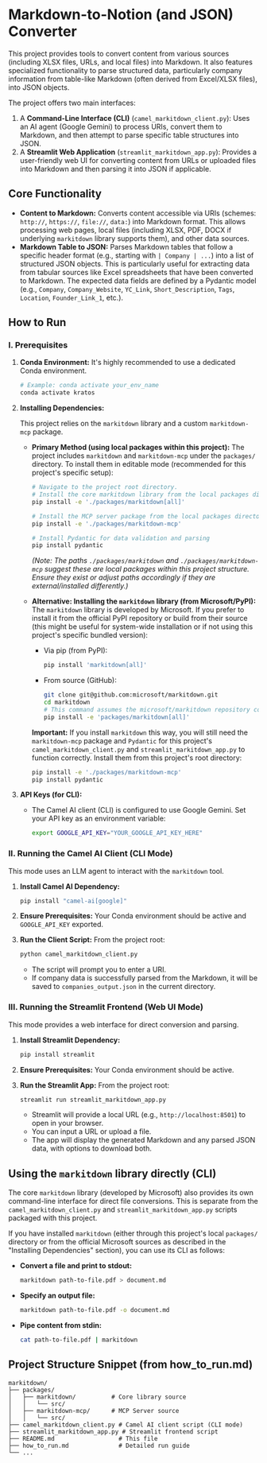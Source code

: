 # Markdown-to-Notion (and JSON) Converter

This project provides tools to convert content from various sources (including XLSX files, URLs, and local files) into Markdown. It also features specialized functionality to parse structured data, particularly company information from table-like Markdown (often derived from Excel/XLSX files), into JSON objects.

The project offers two main interfaces:
1.  A **Command-Line Interface (CLI)** (`camel_markitdown_client.py`): Uses an AI agent (Google Gemini) to process URIs, convert them to Markdown, and then attempt to parse specific table structures into JSON.
2.  A **Streamlit Web Application** (`streamlit_markitdown_app.py`): Provides a user-friendly web UI for converting content from URLs or uploaded files into Markdown and then parsing it into JSON if applicable.

## Core Functionality

*   **Content to Markdown:** Converts content accessible via URIs (schemes: `http://`, `https://`, `file://`, `data:`) into Markdown format. This allows processing web pages, local files (including XLSX, PDF, DOCX if underlying `markitdown` library supports them), and other data sources.
*   **Markdown Table to JSON:** Parses Markdown tables that follow a specific header format (e.g., starting with `| Company | ...`) into a list of structured JSON objects. This is particularly useful for extracting data from tabular sources like Excel spreadsheets that have been converted to Markdown. The expected data fields are defined by a Pydantic model (e.g., `Company`, `Company_Website`, `YC_Link`, `Short_Description`, `Tags`, `Location`, `Founder_Link_1`, etc.).

## How to Run

### I. Prerequisites

1.  **Conda Environment:** It's highly recommended to use a dedicated Conda environment.
    ```bash
    # Example: conda activate your_env_name
    conda activate kratos
    ```

2.  **Installing Dependencies:**

    This project relies on the `markitdown` library and a custom `markitdown-mcp` package.

    *   **Primary Method (using local packages within this project):**
        The project includes `markitdown` and `markitdown-mcp` under the `packages/` directory. To install them in editable mode (recommended for this project's specific setup):
        ```bash
        # Navigate to the project root directory.
        # Install the core markitdown library from the local packages directory
        pip install -e './packages/markitdown[all]'

        # Install the MCP server package from the local packages directory (needed for this project's scripts)
        pip install -e './packages/markitdown-mcp'

        # Install Pydantic for data validation and parsing
        pip install pydantic
        ```
        *(Note: The paths `./packages/markitdown` and `./packages/markitdown-mcp` suggest these are local packages within this project structure. Ensure they exist or adjust paths accordingly if they are external/installed differently.)*

    *   **Alternative: Installing the `markitdown` library (from Microsoft/PyPI):**
        The `markitdown` library is developed by Microsoft. If you prefer to install it from the official PyPI repository or build from their source (this might be useful for system-wide installation or if not using this project's specific bundled version):
        *   Via pip (from PyPI):
            ```bash
            pip install 'markitdown[all]'
            ```
        *   From source (GitHub):
            ```bash
            git clone git@github.com:microsoft/markitdown.git
            cd markitdown
            # This command assumes the microsoft/markitdown repository contains a 'packages/markitdown' subdirectory for installation
            pip install -e 'packages/markitdown[all]'
            ```
        **Important:** If you install `markitdown` this way, you will still need the `markitdown-mcp` package and `Pydantic` for this project's `camel_markitdown_client.py` and `streamlit_markitdown_app.py` to function correctly. Install them from this project's root directory:
        ```bash
        pip install -e './packages/markitdown-mcp'
        pip install pydantic
        ```

3.  **API Keys (for CLI):**
    *   The Camel AI client (CLI) is configured to use Google Gemini. Set your API key as an environment variable:
        ```bash
        export GOOGLE_API_KEY="YOUR_GOOGLE_API_KEY_HERE"
        ```

### II. Running the Camel AI Client (CLI Mode)

This mode uses an LLM agent to interact with the `markitdown` tool.

1.  **Install Camel AI Dependency:**
    ```bash
    pip install "camel-ai[google]"
    ```

2.  **Ensure Prerequisites:** Your Conda environment should be active and `GOOGLE_API_KEY` exported.

3.  **Run the Client Script:** From the project root:
    ```bash
    python camel_markitdown_client.py
    ```
    *   The script will prompt you to enter a URI.
    *   If company data is successfully parsed from the Markdown, it will be saved to `companies_output.json` in the current directory.

### III. Running the Streamlit Frontend (Web UI Mode)

This mode provides a web interface for direct conversion and parsing.

1.  **Install Streamlit Dependency:**
    ```bash
    pip install streamlit
    ```

2.  **Ensure Prerequisites:** Your Conda environment should be active.

3.  **Run the Streamlit App:** From the project root:
    ```bash
    streamlit run streamlit_markitdown_app.py
    ```
    *   Streamlit will provide a local URL (e.g., `http://localhost:8501`) to open in your browser.
    *   You can input a URL or upload a file.
    *   The app will display the generated Markdown and any parsed JSON data, with options to download both.

## Using the `markitdown` library directly (CLI)

The core `markitdown` library (developed by Microsoft) also provides its own command-line interface for direct file conversions. This is separate from the `camel_markitdown_client.py` and `streamlit_markitdown_app.py` scripts packaged with this project.

If you have installed `markitdown` (either through this project's local `packages/` directory or from the official Microsoft sources as described in the "Installing Dependencies" section), you can use its CLI as follows:

*   **Convert a file and print to stdout:**
    ```bash
    markitdown path-to-file.pdf > document.md
    ```

*   **Specify an output file:**
    ```bash
    markitdown path-to-file.pdf -o document.md
    ```

*   **Pipe content from stdin:**
    ```bash
    cat path-to-file.pdf | markitdown
    ```

## Project Structure Snippet (from how_to_run.md)

```
markitdown/
├── packages/
│   ├── markitdown/          # Core library source
│   │   └── src/
│   ├── markitdown-mcp/      # MCP Server source
│   │   └── src/
├── camel_markitdown_client.py # Camel AI client script (CLI mode)
├── streamlit_markitdown_app.py # Streamlit frontend script
├── README.md                  # This file
├── how_to_run.md              # Detailed run guide
└── ...
```
